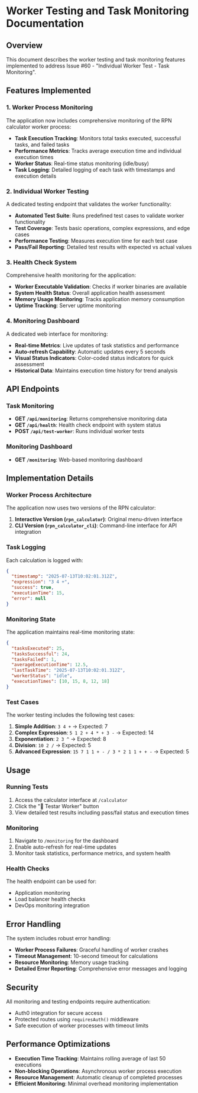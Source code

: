 # Worker Testing and Task Monitoring Documentation

## Overview

This document describes the worker testing and task monitoring features implemented to address Issue #60 - "Individual Worker Test - Task Monitoring".

## Features Implemented

### 1. Worker Process Monitoring

The application now includes comprehensive monitoring of the RPN calculator worker process:

- **Task Execution Tracking**: Monitors total tasks executed, successful tasks, and failed tasks
- **Performance Metrics**: Tracks average execution time and individual execution times
- **Worker Status**: Real-time status monitoring (idle/busy)
- **Task Logging**: Detailed logging of each task with timestamps and execution details

### 2. Individual Worker Testing

A dedicated testing endpoint that validates the worker functionality:

- **Automated Test Suite**: Runs predefined test cases to validate worker functionality
- **Test Coverage**: Tests basic operations, complex expressions, and edge cases
- **Performance Testing**: Measures execution time for each test case
- **Pass/Fail Reporting**: Detailed test results with expected vs actual values

### 3. Health Check System

Comprehensive health monitoring for the application:

- **Worker Executable Validation**: Checks if worker binaries are available
- **System Health Status**: Overall application health assessment
- **Memory Usage Monitoring**: Tracks application memory consumption
- **Uptime Tracking**: Server uptime monitoring

### 4. Monitoring Dashboard

A dedicated web interface for monitoring:

- **Real-time Metrics**: Live updates of task statistics and performance
- **Auto-refresh Capability**: Automatic updates every 5 seconds
- **Visual Status Indicators**: Color-coded status indicators for quick assessment
- **Historical Data**: Maintains execution time history for trend analysis

## API Endpoints

### Task Monitoring

- **GET `/api/monitoring`**: Returns comprehensive monitoring data
- **GET `/api/health`**: Health check endpoint with system status
- **POST `/api/test-worker`**: Runs individual worker tests

### Monitoring Dashboard

- **GET `/monitoring`**: Web-based monitoring dashboard

## Implementation Details

### Worker Process Architecture

The application now uses two versions of the RPN calculator:

1. **Interactive Version (`rpn_calculator`)**: Original menu-driven interface
2. **CLI Version (`rpn_calculator_cli`)**: Command-line interface for API integration

### Task Logging

Each calculation is logged with:
```json
{
  "timestamp": "2025-07-13T10:02:01.312Z",
  "expression": "3 4 +",
  "success": true,
  "executionTime": 15,
  "error": null
}
```

### Monitoring State

The application maintains real-time monitoring state:
```json
{
  "tasksExecuted": 25,
  "tasksSuccessful": 24,
  "tasksFailed": 1,
  "averageExecutionTime": 12.5,
  "lastTaskTime": "2025-07-13T10:02:01.312Z",
  "workerStatus": "idle",
  "executionTimes": [10, 15, 8, 12, 18]
}
```

### Test Cases

The worker testing includes the following test cases:

1. **Simple Addition**: `3 4 +` → Expected: 7
2. **Complex Expression**: `5 1 2 + 4 * + 3 -` → Expected: 14
3. **Exponentiation**: `2 3 ^` → Expected: 8
4. **Division**: `10 2 /` → Expected: 5
5. **Advanced Expression**: `15 7 1 1 + - / 3 * 2 1 1 + + -` → Expected: 5

## Usage

### Running Tests

1. Access the calculator interface at `/calculator`
2. Click the "🧪 Testar Worker" button
3. View detailed test results including pass/fail status and execution times

### Monitoring

1. Navigate to `/monitoring` for the dashboard
2. Enable auto-refresh for real-time updates
3. Monitor task statistics, performance metrics, and system health

### Health Checks

The health endpoint can be used for:
- Application monitoring
- Load balancer health checks
- DevOps monitoring integration

## Error Handling

The system includes robust error handling:

- **Worker Process Failures**: Graceful handling of worker crashes
- **Timeout Management**: 10-second timeout for calculations
- **Resource Monitoring**: Memory usage tracking
- **Detailed Error Reporting**: Comprehensive error messages and logging

## Security

All monitoring and testing endpoints require authentication:
- Auth0 integration for secure access
- Protected routes using `requiresAuth()` middleware
- Safe execution of worker processes with timeout limits

## Performance Optimizations

- **Execution Time Tracking**: Maintains rolling average of last 50 executions
- **Non-blocking Operations**: Asynchronous worker process execution
- **Resource Management**: Automatic cleanup of completed processes
- **Efficient Monitoring**: Minimal overhead monitoring implementation
